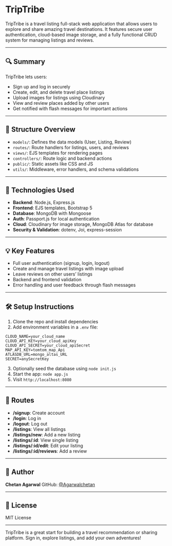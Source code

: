 # TripTribe

TripTribe is a travel listing full-stack web application that allows users to explore and share amazing travel destinations. It features secure user authentication, cloud-based image storage, and a fully functional CRUD system for managing listings and reviews.

---

## 🔍 Summary

TripTribe lets users:

* Sign up and log in securely
* Create, edit, and delete travel place listings
* Upload images for listings using Cloudinary
* View and review places added by other users
* Get notified with flash messages for important actions

---

## 📁 Structure Overview

* `models/`: Defines the data models (User, Listing, Review)
* `routes/`: Route handlers for listings, users, and reviews
* `views/`: EJS templates for rendering pages
* `controllers/`: Route logic and backend actions
* `public/`: Static assets like CSS and JS
* `utils/`: Middleware, error handlers, and schema validations

---

## 🚀 Technologies Used

* **Backend**: Node.js, Express.js
* **Frontend**: EJS templates, Bootstrap 5
* **Database**: MongoDB with Mongoose
* **Auth**: Passport.js for local authentication
* **Cloud**: Cloudinary for image storage, MongoDB Atlas for database
* **Security & Validation**: dotenv, Joi, express-session

---

## 💡 Key Features

* Full user authentication (signup, login, logout)
* Create and manage travel listings with image upload
* Leave reviews on other users’ listings
* Backend and frontend validation
* Error handling and user feedback through flash messages

---

## 🛠️ Setup Instructions

1. Clone the repo and install dependencies
2. Add environment variables in a `.env` file:

```
CLOUD_NAME=your_cloud_name
CLOUD_API_KEY=your_cloud_apiKey
CLOUD_API_SECRET=your_cloud_apiSecret
MAP_API_KEY=tomtom_map_Api
ATLASDB_URL=mongo_altas_URL
SECRET=anySecretKey
```

3. Optionally seed the database using `node init.js`
4. Start the app: `node app.js`
5. Visit `http://localhost:8080`

---

## 🧪 Routes

* **/signup**: Create account
* **/login**: Log in
* **/logout**: Log out
* **/listings**: View all listings
* **/listings/new**: Add a new listing
* **/listings/\:id**: View single listing
* **/listings/\:id/edit**: Edit your listing
* **/listings/\:id/reviews**: Add a review

---

## 👤 Author

**Chetan Agarwal**
GitHub: [@Agarwalchetan](https://github.com/Agarwalchetan)

---

## 📄 License

MIT License

---

TripTribe is a great start for building a travel recommendation or sharing platform. Sign in, explore listings, and add your own adventures!

